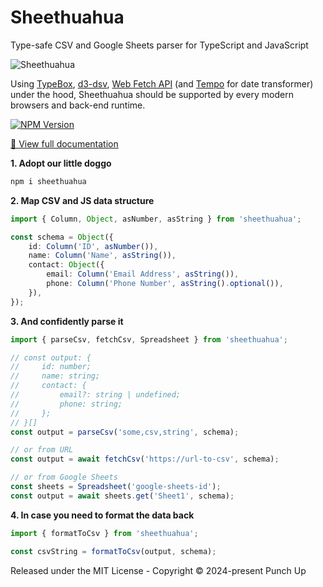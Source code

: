 # Sheethuahua

Type-safe CSV and Google Sheets parser for TypeScript and JavaScript

![Sheethuahua](https://punchupworld.github.io/sheethuahua/sheethuahua.webp)

Using [TypeBox](https://github.com/sinclairzx81/typebox), [d3-dsv](https://d3js.org/d3-dsv), [Web Fetch API](https://developer.mozilla.org/en-US/docs/Web/API/Fetch_API) (and [Tempo](https://tempo.formkit.com) for date transformer) under the hood, Sheethuahua should be supported by every modern browsers and back-end runtime.

[![NPM Version](https://img.shields.io/npm/v/sheethuahua)](https://www.npmjs.com/package/sheethuahua)

[📖 View full documentation](punchupworld.github.io/sheethuahua/)

**1. Adopt our little doggo**

```bash
npm i sheethuahua
```

**2. Map CSV and JS data structure**

```ts
import { Column, Object, asNumber, asString } from 'sheethuahua';

const schema = Object({
	id: Column('ID', asNumber()),
	name: Column('Name', asString()),
	contact: Object({
		email: Column('Email Address', asString()),
		phone: Column('Phone Number', asString().optional()),
	}),
});
```

**3. And confidently parse it**

```ts
import { parseCsv, fetchCsv, Spreadsheet } from 'sheethuahua';

// const output: {
//     id: number;
//     name: string;
//     contact: {
//         email?: string | undefined;
//         phone: string;
//     };
// }[]
const output = parseCsv('some,csv,string', schema);

// or from URL
const output = await fetchCsv('https://url-to-csv', schema);

// or from Google Sheets
const sheets = Spreadsheet('google-sheets-id');
const output = await sheets.get('Sheet1', schema);
```

**4. In case you need to format the data back**

```ts
import { formatToCsv } from 'sheethuahua';

const csvString = formatToCsv(output, schema);
```

Released under the MIT License - Copyright © 2024-present Punch Up
